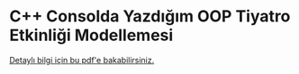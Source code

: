 # C++ Consolda Yazdığım OOP Tiyatro Etkinliği Modellemesi
[Detaylı bilgi için bu pdf'e bakabilirsiniz.](https://drive.google.com/file/d/1d2edfzX0uLzpxKTwoinLwgHUu5qkycns/view?usp=sharing)
